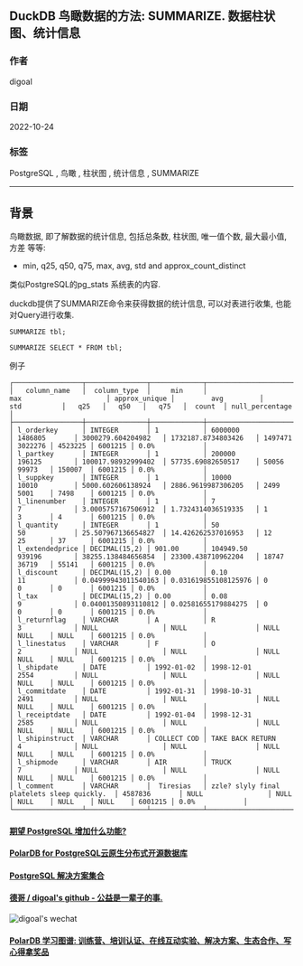 ## DuckDB 鸟瞰数据的方法: SUMMARIZE. 数据柱状图、统计信息   
              
### 作者              
digoal              
              
### 日期              
2022-10-24              
              
### 标签              
PostgreSQL , 鸟瞰 , 柱状图 , 统计信息 , SUMMARIZE     
              
----              
              
## 背景         
鸟瞰数据, 即了解数据的统计信息, 包括总条数, 柱状图, 唯一值个数, 最大最小值, 方差 等等:    
- min, q25, q50, q75, max, avg, std and approx_count_distinct  
  
类似PostgreSQL的pg_stats 系统表的内容.  
  
duckdb提供了SUMMARIZE命令来获得数据的统计信息, 可以对表进行收集, 也能对Query进行收集.  
  
```  
SUMMARIZE tbl;  
  
SUMMARIZE SELECT * FROM tbl;  
```  
  
例子  
  
```  
┌─────────────────┬───────────────┬─────────────┬─────────────────────────────────────────────┬───────────────┬─────────────────────┬──────────────────────┬─────────┬─────────┬─────────┬─────────┬─────────────────┐  
│   column_name   │  column_type  │     min     │                     max                     │ approx_unique │         avg         │         std          │   q25   │   q50   │   q75   │  count  │ null_percentage │  
├─────────────────┼───────────────┼─────────────┼─────────────────────────────────────────────┼───────────────┼─────────────────────┼──────────────────────┼─────────┼─────────┼─────────┼─────────┼─────────────────┤  
│ l_orderkey      │ INTEGER       │ 1           │ 6000000                                     │ 1486805       │ 3000279.604204982   │ 1732187.8734803426   │ 1497471 │ 3022276 │ 4523225 │ 6001215 │ 0.0%            │  
│ l_partkey       │ INTEGER       │ 1           │ 200000                                      │ 196125        │ 100017.98932999402  │ 57735.69082650517    │ 50056   │ 99973   │ 150007  │ 6001215 │ 0.0%            │  
│ l_suppkey       │ INTEGER       │ 1           │ 10000                                       │ 10010         │ 5000.602606138924   │ 2886.9619987306205   │ 2499    │ 5001    │ 7498    │ 6001215 │ 0.0%            │  
│ l_linenumber    │ INTEGER       │ 1           │ 7                                           │ 7             │ 3.0005757167506912  │ 1.7324314036519335   │ 1       │ 3       │ 4       │ 6001215 │ 0.0%            │  
│ l_quantity      │ INTEGER       │ 1           │ 50                                          │ 50            │ 25.507967136654827  │ 14.426262537016953   │ 12      │ 25      │ 37      │ 6001215 │ 0.0%            │  
│ l_extendedprice │ DECIMAL(15,2) │ 901.00      │ 104949.50                                   │ 939196        │ 38255.138484656854  │ 23300.438710962204   │ 18747   │ 36719   │ 55141   │ 6001215 │ 0.0%            │  
│ l_discount      │ DECIMAL(15,2) │ 0.00        │ 0.10                                        │ 11            │ 0.04999943011540163 │ 0.031619855108125976 │ 0       │ 0       │ 0       │ 6001215 │ 0.0%            │  
│ l_tax           │ DECIMAL(15,2) │ 0.00        │ 0.08                                        │ 9             │ 0.04001350893110812 │ 0.02581655179884275  │ 0       │ 0       │ 0       │ 6001215 │ 0.0%            │  
│ l_returnflag    │ VARCHAR       │ A           │ R                                           │ 3             │ NULL                │ NULL                 │ NULL    │ NULL    │ NULL    │ 6001215 │ 0.0%            │  
│ l_linestatus    │ VARCHAR       │ F           │ O                                           │ 2             │ NULL                │ NULL                 │ NULL    │ NULL    │ NULL    │ 6001215 │ 0.0%            │  
│ l_shipdate      │ DATE          │ 1992-01-02  │ 1998-12-01                                  │ 2554          │ NULL                │ NULL                 │ NULL    │ NULL    │ NULL    │ 6001215 │ 0.0%            │  
│ l_commitdate    │ DATE          │ 1992-01-31  │ 1998-10-31                                  │ 2491          │ NULL                │ NULL                 │ NULL    │ NULL    │ NULL    │ 6001215 │ 0.0%            │  
│ l_receiptdate   │ DATE          │ 1992-01-04  │ 1998-12-31                                  │ 2585          │ NULL                │ NULL                 │ NULL    │ NULL    │ NULL    │ 6001215 │ 0.0%            │  
│ l_shipinstruct  │ VARCHAR       │ COLLECT COD │ TAKE BACK RETURN                            │ 4             │ NULL                │ NULL                 │ NULL    │ NULL    │ NULL    │ 6001215 │ 0.0%            │  
│ l_shipmode      │ VARCHAR       │ AIR         │ TRUCK                                       │ 7             │ NULL                │ NULL                 │ NULL    │ NULL    │ NULL    │ 6001215 │ 0.0%            │  
│ l_comment       │ VARCHAR       │  Tiresias   │ zzle? slyly final platelets sleep quickly.  │ 4587836       │ NULL                │ NULL                 │ NULL    │ NULL    │ NULL    │ 6001215 │ 0.0%            │  
└─────────────────┴───────────────┴─────────────┴─────────────────────────────────────────────┴───────────────┴─────────────────────┴──────────────────────┴─────────┴─────────┴─────────┴─────────┴─────────────────┘  
```  
    
  
#### [期望 PostgreSQL 增加什么功能?](https://github.com/digoal/blog/issues/76 "269ac3d1c492e938c0191101c7238216")
  
  
#### [PolarDB for PostgreSQL云原生分布式开源数据库](https://github.com/ApsaraDB/PolarDB-for-PostgreSQL "57258f76c37864c6e6d23383d05714ea")
  
  
#### [PostgreSQL 解决方案集合](https://yq.aliyun.com/topic/118 "40cff096e9ed7122c512b35d8561d9c8")
  
  
#### [德哥 / digoal's github - 公益是一辈子的事.](https://github.com/digoal/blog/blob/master/README.md "22709685feb7cab07d30f30387f0a9ae")
  
  
![digoal's wechat](../pic/digoal_weixin.jpg "f7ad92eeba24523fd47a6e1a0e691b59")
  
  
#### [PolarDB 学习图谱: 训练营、培训认证、在线互动实验、解决方案、生态合作、写心得拿奖品](https://www.aliyun.com/database/openpolardb/activity "8642f60e04ed0c814bf9cb9677976bd4")
  
